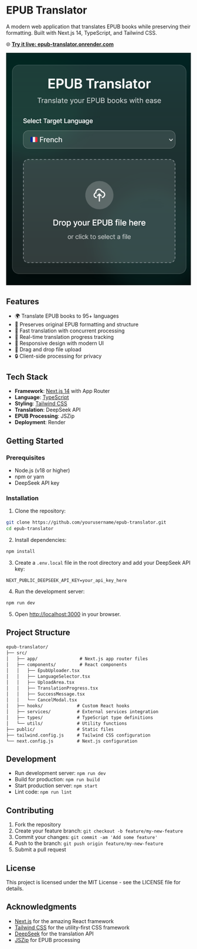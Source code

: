 # EPUB Translator

A modern web application that translates EPUB books while preserving their formatting. Built with Next.js 14, TypeScript, and Tailwind CSS.

🌐 **[Try it live: epub-translator.onrender.com](https://epub-translator.onrender.com/)**

![EPUB Translator Screenshot](screenshot.png)

## Features

- 🌍 Translate EPUB books to 95+ languages
- 🎨 Preserves original EPUB formatting and structure
- 💨 Fast translation with concurrent processing
- 🔄 Real-time translation progress tracking
- 📱 Responsive design with modern UI
- 🎯 Drag and drop file upload
- 🔒 Client-side processing for privacy

## Tech Stack

- **Framework**: [Next.js 14](https://nextjs.org/) with App Router
- **Language**: [TypeScript](https://www.typescriptlang.org/)
- **Styling**: [Tailwind CSS](https://tailwindcss.com/)
- **Translation**: DeepSeek API
- **EPUB Processing**: JSZip
- **Deployment**: Render

## Getting Started

### Prerequisites

- Node.js (v18 or higher)
- npm or yarn
- DeepSeek API key

### Installation

1. Clone the repository:
```bash
git clone https://github.com/yourusername/epub-translator.git
cd epub-translator
```

2. Install dependencies:
```bash
npm install
```

3. Create a `.env.local` file in the root directory and add your DeepSeek API key:
```env
NEXT_PUBLIC_DEEPSEEK_API_KEY=your_api_key_here
```

4. Run the development server:
```bash
npm run dev
```

5. Open [http://localhost:3000](http://localhost:3000) in your browser.

## Project Structure

```
epub-translator/
├── src/
│   ├── app/                # Next.js app router files
│   ├── components/         # React components
│   │   ├── EpubUploader.tsx
│   │   ├── LanguageSelector.tsx
│   │   ├── UploadArea.tsx
│   │   ├── TranslationProgress.tsx
│   │   ├── SuccessMessage.tsx
│   │   └── CancelModal.tsx
│   ├── hooks/             # Custom React hooks
│   ├── services/          # External services integration
│   ├── types/             # TypeScript type definitions
│   └── utils/             # Utility functions
├── public/                # Static files
├── tailwind.config.js     # Tailwind CSS configuration
└── next.config.js         # Next.js configuration
```

## Development

- Run development server: `npm run dev`
- Build for production: `npm run build`
- Start production server: `npm start`
- Lint code: `npm run lint`

## Contributing

1. Fork the repository
2. Create your feature branch: `git checkout -b feature/my-new-feature`
3. Commit your changes: `git commit -am 'Add some feature'`
4. Push to the branch: `git push origin feature/my-new-feature`
5. Submit a pull request

## License

This project is licensed under the MIT License - see the LICENSE file for details.

## Acknowledgments

- [Next.js](https://nextjs.org/) for the amazing React framework
- [Tailwind CSS](https://tailwindcss.com/) for the utility-first CSS framework
- [DeepSeek](https://deepseek.com/) for the translation API
- [JSZip](https://stuk.github.io/jszip/) for EPUB processing
